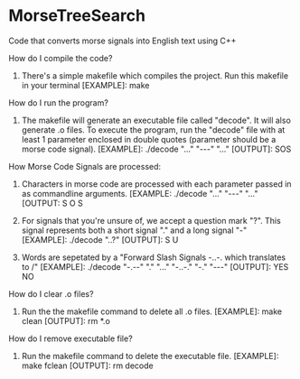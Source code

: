 # MorseTreeSearch
Code that converts morse signals into English text using C++

How do I compile the code?

1. There's a simple makefile which compiles the project. Run this makefile in your terminal
[EXAMPLE]: make

How do I run the program?

1. The makefile will generate an executable file called "decode". It will also generate .o files.
To execute the program, run the "decode" file with at least 1 parameter enclosed in double quotes (parameter should be a morse code signal).
[EXAMPLE]: ./decode "..." "---" "..."
[OUTPUT]: SOS

How Morse Code Signals are processed:

1. Characters in morse code are processed with each parameter passed in as commandline arguments.
[EXAMPLE: ./decode "..." "---" "..."
[OUTPUT: S O S

2. For signals that you're unsure of, we accept a question mark "?". This signal represents both a short signal "." and a long signal "-"
[EXAMPLE]: ./decode "..?"
[OUTPUT]: S U

3. Words are sepetated by a "Forward Slash Signals -..-. which translates to /"
[EXAMPLE]: ./decode "-.--" "." "..." "-..-." "-." "---"
[OUTPUT]: YES NO

How do I clear .o files?

1. Run the the makefile command to delete all .o files.
[EXAMPLE]: make clean
[OUTPUT]: rm *.o

How do I remove executable file?

1. Run the makefile command to delete the executable file.
[EXAMPLE]: make fclean
[OUTPUT]: rm decode
